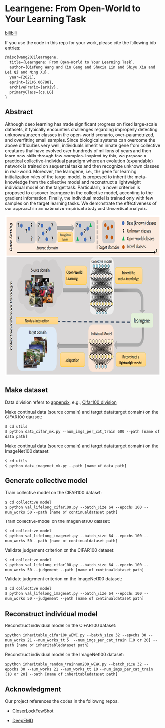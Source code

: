 # Learngene: From Open-World to Your Learning Task

[bilibili](https://www.bilibili.com/video/BV1cF411b7oX?share_source=copy_web)

If you use the code in this repo for your work, please cite the following bib entries:

    @misc{wang2021learngene,
      title={Learngene: From Open-World to Your Learning Task}, 
      author={Qiufeng Wang and Xin Geng and Shuxia Lin and Shiyu Xia and Lei Qi and Ning Xu},
      year={2021},
      eprint={2106.06788},
      archivePrefix={arXiv},
      primaryClass={cs.LG}
    }
 
 ## Abstract
Although deep learning has made significant progress on fixed large-scale datasets, it typically encounters challenges regarding improperly detecting unknown/unseen classes in the open-world scenario, over-parametrized, and overfitting small samples. Since biological systems can overcome the above difficulties very well, individuals inherit an innate gene from collective creatures that have evolved over hundreds of millions of years and then learn new skills through few examples. Inspired by this, we propose a practical collective-individual paradigm where an evolution (expandable) network is trained on sequential tasks and then recognize unknown classes in real-world. Moreover, the learngene, i.e., the gene for learning initialization rules of the target model, is proposed to inherit the meta-knowledge from the collective model and reconstruct a lightweight individual model on the target task. Particularly, a novel criterion is proposed to discover learngene in the collective model, according to the gradient information. Finally, the individual model is trained only with few samples on the target learning tasks. We demonstrate the effectiveness of our approach in an extensive empirical study and theoretical analysis.

<img src='paradigm.png' width='1280' height='520'>

## Make dataset
Data division refers to [appendix](https://github.com/BruceQFWang/learngene/blob/main/Learngene_Appendix.pdf), e.g., [Cifar100_division](https://drive.google.com/file/d/1MKWi7dsjp3RQkKrcLV7ljZxJ4sm3YTL5/view?usp=sharing)

Make continual data (source domain) and target data(target domain) on the CIFAR100 dataset:

    $ cd utils
    $ python data_cifar_mk.py --num_imgs_per_cat_train 600 --path [name of data path]
    
Make continual data (source domain) and target data(target domain) on the ImageNet100 dataset:

    $ cd utils
    $ python data_imagenet_mk.py --path [name of data path]
    
## Generate collective model
Train collective model on the CIFAR100 dataset:
    
    $ cd collective model
    $ python val_lifelong_cifar100.py --batch_size 64 --epochs 100 --num_works 50 --path [name of continualdataset path]

Train collective-model on the ImageNet100 dataset:
    
    $ cd collective model
    $ python val_lifelong_imagenet.py --batch_size 64 --epochs 100 --num_works 50 --path [name of continualdataset path]

Validate judgement criterion on the CIFAR100 dataset:
    
    $ cd collective model
    $ python val_lifelong_cifar100.py --batch_size 64 --epochs 100 --num_works 50 --judgement --path [name of continualdataset path]

Validate judgement criterion on the ImageNet100 dataset:
    
    $ cd collective model
    $ python val_lifelong_imagenet.py --batch_size 64 --epochs 100 --num_works 50 --judgement --path [name of continualdataset path]
 
 ## Reconstruct individual model
 Reconstruct individual model on the CIFAR100 dataset:
 
    $python inheritable_cifar100_wEWC.py --batch_size 32 --epochs 30 --num_works 21 --num_works_tt 5  --num_imgs_per_cat_train [10 or 20] --path [name of inheritabledataset path]

 Reconstruct individual model on the ImageNet100 dataset:
 
    $python inheritable_random_trainnum200_wEWC.py --batch_size 32 --epochs 30 --num_works 21 --num_works_tt 10 --num_imgs_per_cat_train [10 or 20] --path [name of inheritabledataset path]
 
## Acknowledgment
Our project references the codes in the following repos.
- [CloserLookFewShot](https://github.com/wyharveychen/CloserLookFewShot)

- [DeepEMD](https://github.com/icoz69/DeepEMD)
